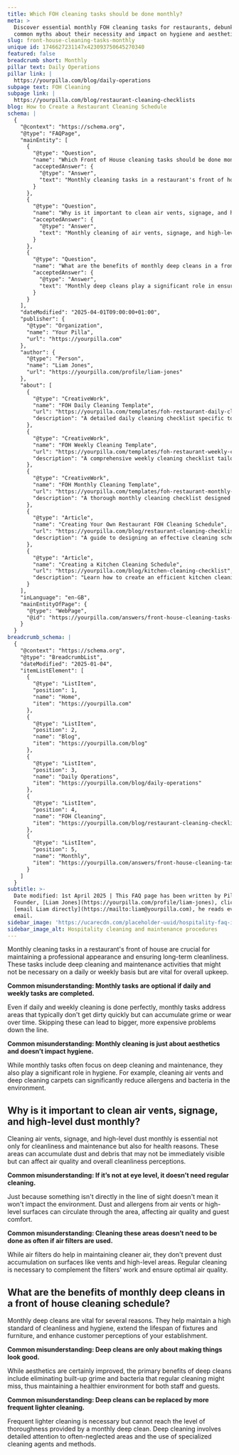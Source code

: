 ```yaml
---
title: Which FOH cleaning tasks should be done monthly?
meta: >
  Discover essential monthly FOH cleaning tasks for restaurants, debunking
  common myths about their necessity and impact on hygiene and aesthetics.
slug: front-house-cleaning-tasks-monthly
unique id: 1746627231147x423093750645270340
featured: false
breadcrumb short: Monthly
pillar text: Daily Operations
pillar link: |
  https://yourpilla.com/blog/daily-operations
subpage text: FOH Cleaning
subpage link: |
  https://yourpilla.com/blog/restaurant-cleaning-checklists
blog: How to Create a Restaurant Cleaning Schedule
schema: |
  {
    "@context": "https://schema.org",
    "@type": "FAQPage",
    "mainEntity": [
      {
        "@type": "Question",
        "name": "Which Front of House cleaning tasks should be done monthly?",
        "acceptedAnswer": {
          "@type": "Answer",
          "text": "Monthly cleaning tasks in a restaurant's front of house are important for maintaining a professional appearance and ensuring long-term cleanliness. These tasks focus on areas that may not require daily attention but are crucial for the overall upkeep of the establishment, including deep cleaning and maintenance activities."
        }
      },
      {
        "@type": "Question",
        "name": "Why is it important to clean air vents, signage, and high-level dust monthly?",
        "acceptedAnswer": {
          "@type": "Answer",
          "text": "Monthly cleaning of air vents, signage, and high-level dust is critical for several reasons. It maintains cleanliness, ensures healthy air quality, and preserves an inviting atmosphere. These cleaning tasks help in reducing allergens and bacteria that can circulate through air currents, which might not be directly visible but have an impact on overall health standards and guest comfort."
        }
      },
      {
        "@type": "Question",
        "name": "What are the benefits of monthly deep cleans in a front of house cleaning schedule?",
        "acceptedAnswer": {
          "@type": "Answer",
          "text": "Monthly deep cleans play a significant role in ensuring a hygienic, visually appealing environment that enhances customer perceptions. They involve intensive cleaning that reaches areas often missed during regular cleaning sessions. This helps in maintaining high cleanliness standards, extending the durability of fixtures and furniture, and ensuring a healthier environment for both staff and guests."
        }
      }
    ],
    "dateModified": "2025-04-01T09:00:00+01:00",
    "publisher": {
      "@type": "Organization",
      "name": "Your Pilla",
      "url": "https://yourpilla.com"
    },
    "author": {
      "@type": "Person",
      "name": "Liam Jones",
      "url": "https://yourpilla.com/profile/liam-jones"
    },
    "about": [
      {
        "@type": "CreativeWork",
        "name": "FOH Daily Cleaning Template",
        "url": "https://yourpilla.com/templates/foh-restaurant-daily-cleaning",
        "description": "A detailed daily cleaning checklist specific to front-of-house areas in restaurants."
      },
      {
        "@type": "CreativeWork",
        "name": "FOH Weekly Cleaning Template",
        "url": "https://yourpilla.com/templates/foh-restaurant-weekly-cleaning",
        "description": "A comprehensive weekly cleaning checklist tailored for front-of-house areas, ensuring routine maintenance."
      },
      {
        "@type": "CreativeWork",
        "name": "FOH Monthly Cleaning Template",
        "url": "https://yourpilla.com/templates/foh-restaurant-monthly-cleaning",
        "description": "A thorough monthly cleaning checklist designed to address less frequent but critical maintenance needs in restaurant front-of-house areas."
      },
      {
        "@type": "Article",
        "name": "Creating Your Own Restaurant FOH Cleaning Schedule",
        "url": "https://yourpilla.com/blog/restaurant-cleaning-checklists",
        "description": "A guide to designing an effective cleaning schedule for restaurant front-of-house areas to maintain optimal cleanliness and hygiene."
      },
      {
        "@type": "Article",
        "name": "Creating a Kitchen Cleaning Schedule",
        "url": "https://yourpilla.com/blog/kitchen-cleaning-checklist",
        "description": "Learn how to create an efficient kitchen cleaning schedule to ensure food safety and cleanliness in restaurant operations."
      }
    ],
    "inLanguage": "en-GB",
    "mainEntityOfPage": {
      "@type": "WebPage",
      "@id": "https://yourpilla.com/answers/front-house-cleaning-tasks-monthly"
    }
  }
breadcrumb_schema: |
  {
    "@context": "https://schema.org",
    "@type": "BreadcrumbList",
    "dateModified": "2025-01-04",
    "itemListElement": [
      {
        "@type": "ListItem",
        "position": 1,
        "name": "Home",
        "item": "https://yourpilla.com"
      },
      {
        "@type": "ListItem",
        "position": 2,
        "name": "Blog",
        "item": "https://yourpilla.com/blog"
      },
      {
        "@type": "ListItem",
        "position": 3,
        "name": "Daily Operations",
        "item": "https://yourpilla.com/blog/daily-operations"
      },
      {
        "@type": "ListItem",
        "position": 4,
        "name": "FOH Cleaning",
        "item": "https://yourpilla.com/blog/restaurant-cleaning-checklists"
      },
      {
        "@type": "ListItem",
        "position": 5,
        "name": "Monthly",
        "item": "https://yourpilla.com/answers/front-house-cleaning-tasks-monthly"
      }
    ]
  }
subtitle: >-
  Date modified: 1st April 2025 | This FAQ page has been written by Pilla
  Founder, [Liam Jones](https://yourpilla.com/profile/liam-jones), click to
  [email Liam directly](https://mailto:liam@yourpilla.com), he reads every
  email.
sidebar_image: 'https://ucarecdn.com/placeholder-uuid/hospitality-faq-image.jpg'
sidebar_image_alt: Hospitality cleaning and maintenance procedures
---
```

Monthly cleaning tasks in a restaurant's front of house are crucial for maintaining a professional appearance and ensuring long-term cleanliness. These tasks include deep cleaning and maintenance activities that might not be necessary on a daily or weekly basis but are vital for overall upkeep.

**Common misunderstanding: Monthly tasks are optional if daily and weekly tasks are completed.**

Even if daily and weekly cleaning is done perfectly, monthly tasks address areas that typically don't get dirty quickly but can accumulate grime or wear over time. Skipping these can lead to bigger, more expensive problems down the line.

**Common misunderstanding: Monthly cleaning is just about aesthetics and doesn’t impact hygiene.**

While monthly tasks often focus on deep cleaning and maintenance, they also play a significant role in hygiene. For example, cleaning air vents and deep cleaning carpets can significantly reduce allergens and bacteria in the environment.

## Why is it important to clean air vents, signage, and high-level dust monthly?

Cleaning air vents, signage, and high-level dust monthly is essential not only for cleanliness and maintenance but also for health reasons. These areas can accumulate dust and debris that may not be immediately visible but can affect air quality and overall cleanliness perceptions.

**Common misunderstanding: If it’s not at eye level, it doesn’t need regular cleaning.**

Just because something isn't directly in the line of sight doesn't mean it won't impact the environment. Dust and allergens from air vents or high-level surfaces can circulate through the area, affecting air quality and guest comfort.

**Common misunderstanding: Cleaning these areas doesn’t need to be done as often if air filters are used.**

While air filters do help in maintaining cleaner air, they don't prevent dust accumulation on surfaces like vents and high-level areas. Regular cleaning is necessary to complement the filters' work and ensure optimal air quality.

## What are the benefits of monthly deep cleans in a front of house cleaning schedule?

Monthly deep cleans are vital for several reasons. They help maintain a high standard of cleanliness and hygiene, extend the lifespan of fixtures and furniture, and enhance customer perceptions of your establishment.

**Common misunderstanding: Deep cleans are only about making things look good.**

While aesthetics are certainly improved, the primary benefits of deep cleans include eliminating built-up grime and bacteria that regular cleaning might miss, thus maintaining a healthier environment for both staff and guests.

**Common misunderstanding: Deep cleans can be replaced by more frequent lighter cleaning.**

Frequent lighter cleaning is necessary but cannot reach the level of thoroughness provided by a monthly deep clean. Deep cleaning involves detailed attention to often-neglected areas and the use of specialized cleaning agents and methods.
